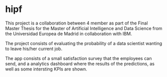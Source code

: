 # hipf

This project is a collaboration between 4 member as part of the Final Master Thesis for the Master of Artificial Intelligence and Data Science from the Universidad Europea de Madrid in collaboration with IBM.

The project consists of evaluating the probability of a data scientist wanting to leave his/her current job.

The app consists of a small satisfaction survey that the employees can send, and a analytics dashboard where the results of the predictions, as well as some intersting KPIs are shown.
